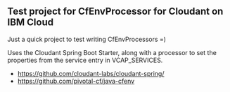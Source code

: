 ## Test project for CfEnvProcessor for Cloudant on IBM Cloud
Just a quick project to test writing CfEnvProcessors =)

Uses the Cloudant Spring Boot Starter, along with a processor to set the properties from the service entry in VCAP_SERVICES.

- https://github.com/cloudant-labs/cloudant-spring/
- https://github.com/pivotal-cf/java-cfenv